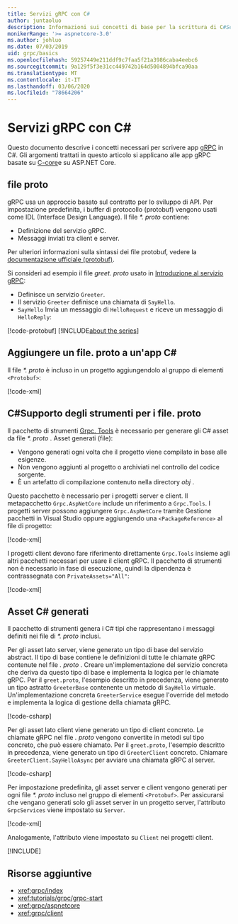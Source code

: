 ```yaml
---
title: Servizi gRPC con C#
author: juntaoluo
description: Informazioni sui concetti di base per la scrittura di C#Servizi gRPC con.
monikerRange: '>= aspnetcore-3.0'
ms.author: johluo
ms.date: 07/03/2019
uid: grpc/basics
ms.openlocfilehash: 59257449e211ddf9c7faa5f21a3986caba4eebc6
ms.sourcegitcommit: 9a129f5f3e31cc449742b164d5004894bfca90aa
ms.translationtype: MT
ms.contentlocale: it-IT
ms.lasthandoff: 03/06/2020
ms.locfileid: "78664206"
---
```

# <a name="grpc-services-with-c"></a>Servizi gRPC con C\#

Questo documento descrive i concetti necessari per scrivere app [gRPC](https://grpc.io/docs/guides/) in C#. Gli argomenti trattati in questo articolo si applicano alle app gRPC basate su [C-core](https://grpc.io/blog/grpc-stacks)e su ASP.NET Core.

## <a name="proto-file"></a>file proto

gRPC usa un approccio basato sul contratto per lo sviluppo di API. Per impostazione predefinita, i buffer di protocollo (protobuf) vengono usati come IDL (Interface Design Language). Il file *\*. proto* contiene:

* Definizione del servizio gRPC.
* Messaggi inviati tra client e server.

Per ulteriori informazioni sulla sintassi dei file protobuf, vedere la [documentazione ufficiale (protobuf)](https://developers.google.com/protocol-buffers/docs/proto3).

Si consideri ad esempio il file *greet. proto* usato in [Introduzione al servizio gRPC](xref:tutorials/grpc/grpc-start):

* Definisce un servizio `Greeter`.
* Il servizio `Greeter` definisce una chiamata di `SayHello`.
* `SayHello` Invia un messaggio di `HelloRequest` e riceve un messaggio di `HelloReply`:

[!code-protobuf[](~/tutorials/grpc/grpc-start/sample/GrpcGreeter/Protos/greet.proto)]
[!INCLUDE[about the series](~/includes/code-comments-loc.md)]

## <a name="add-a-proto-file-to-a-c-app"></a>Aggiungere un file. proto a un'app C\#

Il file *\*. proto* è incluso in un progetto aggiungendolo al gruppo di elementi `<Protobuf>`:

[!code-xml[](~/tutorials/grpc/grpc-start/sample/GrpcGreeter/GrpcGreeter.csproj?highlight=2&range=7-9)]

## <a name="c-tooling-support-for-proto-files"></a>C#Supporto degli strumenti per i file. proto

Il pacchetto di strumenti [Grpc. Tools](https://www.nuget.org/packages/Grpc.Tools/) è necessario per generare gli C# asset da file *\*. proto* . Asset generati (file):

* Vengono generati ogni volta che il progetto viene compilato in base alle esigenze.
* Non vengono aggiunti al progetto o archiviati nel controllo del codice sorgente.
* È un artefatto di compilazione contenuto nella directory *obj* .

Questo pacchetto è necessario per i progetti server e client. Il metapacchetto `Grpc.AspNetCore` include un riferimento a `Grpc.Tools`. I progetti server possono aggiungere `Grpc.AspNetCore` tramite Gestione pacchetti in Visual Studio oppure aggiungendo una `<PackageReference>` al file di progetto:

[!code-xml[](~/tutorials/grpc/grpc-start/sample/GrpcGreeter/GrpcGreeter.csproj?highlight=1&range=12)]

I progetti client devono fare riferimento direttamente `Grpc.Tools` insieme agli altri pacchetti necessari per usare il client gRPC. Il pacchetto di strumenti non è necessario in fase di esecuzione, quindi la dipendenza è contrassegnata con `PrivateAssets="All"`:

[!code-xml[](~/tutorials/grpc/grpc-start/sample/GrpcGreeterClient/GrpcGreeterClient.csproj?highlight=3&range=9-11)]

## <a name="generated-c-assets"></a>Asset C# generati

Il pacchetto di strumenti genera i C# tipi che rappresentano i messaggi definiti nei file di *\*. proto* inclusi.

Per gli asset lato server, viene generato un tipo di base del servizio abstract. Il tipo di base contiene le definizioni di tutte le chiamate gRPC contenute nel file *. proto* . Creare un'implementazione del servizio concreta che deriva da questo tipo di base e implementa la logica per le chiamate gRPC. Per il `greet.proto`, l'esempio descritto in precedenza, viene generato un tipo astratto `GreeterBase` contenente un metodo di `SayHello` virtuale. Un'implementazione concreta `GreeterService` esegue l'override del metodo e implementa la logica di gestione della chiamata gRPC.

[!code-csharp[](~/tutorials/grpc/grpc-start/sample/GrpcGreeter/Services/GreeterService.cs?name=snippet)]

Per gli asset lato client viene generato un tipo di client concreto. Le chiamate gRPC nel file *. proto* vengono convertite in metodi sul tipo concreto, che può essere chiamato. Per il `greet.proto`, l'esempio descritto in precedenza, viene generato un tipo di `GreeterClient` concreto. Chiamare `GreeterClient.SayHelloAsync` per avviare una chiamata gRPC al server.

[!code-csharp[](~/tutorials/grpc/grpc-start/sample/GrpcGreeterClient/Program.cs?name=snippet)]

Per impostazione predefinita, gli asset server e client vengono generati per ogni file *\*. proto* incluso nel gruppo di elementi `<Protobuf>`. Per assicurarsi che vengano generati solo gli asset server in un progetto server, l'attributo `GrpcServices` viene impostato su `Server`.

[!code-xml[](~/tutorials/grpc/grpc-start/sample/GrpcGreeter/GrpcGreeter.csproj?highlight=2&range=7-9)]

Analogamente, l'attributo viene impostato su `Client` nei progetti client.

[!INCLUDE[](~/includes/gRPCazure.md)]

## <a name="additional-resources"></a>Risorse aggiuntive

* <xref:grpc/index>
* <xref:tutorials/grpc/grpc-start>
* <xref:grpc/aspnetcore>
* <xref:grpc/client>
